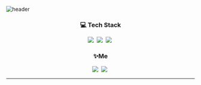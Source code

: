 ![header](https://capsule-render.vercel.app/api?type=slice&color=ffe8b8&height=300&section=header&text=Hi!%20I'm%20Somin&fontColor=090707&fontAlignX=45&fontAlignY=65&fontSize=100)

<h3 align="center">💻 Tech Stack </h3>

<p align="center">
	<img src="https://img.shields.io/badge/Swift-fc731e?style=flat-square&logo=Swift&logoColor=white"/></a>&nbsp
<img src="https://img.shields.io/badge/C-7a7977?style=flat-square&logo=C&logoColor=white"/></a>&nbsp 
  <img src="https://img.shields.io/badge/Python-3766AB?style=flat-square&logo=Python&logoColor=white"/></a>&nbsp
</p>

<h3 align="center">✨Me </h3>

<p align="center">
  <a href="https://velog.io/@devsom"><img src="https://img.shields.io/badge/Tech%20Blog-11B48A?style=flat-square&logo=Vimeo&logoColor=white&link=https://velog.io/@devsom"/></a>&nbsp
<a href="mailto:ramgoods2@gmail.com"><img src="https://img.shields.io/badge/Gmail-d14836?style=flat-square&logo=Gmail&logoColor=white&link=ramgoods2@gmail.com"/></a>&nbsp


------









